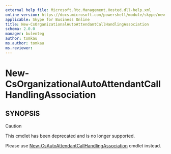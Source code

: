 ```yaml
---
external help file: Microsoft.Rtc.Management.Hosted.dll-help.xml
online version: https://docs.microsoft.com/powershell/module/skype/new-csorganizationalautoattendantcallhandlingassociation
applicable: Skype for Business Online
title: New-CsOrganizationalAutoAttendantCallHandlingAssociation
schema: 2.0.0
manager: bulenteg
author: tomkau
ms.author: tomkau
ms.reviewer:
---
```


# New-CsOrganizationalAutoAttendantCallHandlingAssociation

## SYNOPSIS
> [!CAUTION]
> This cmdlet has been deprecated and is no longer supported.
> 
> Please use [New-CsAutoAttendantCallHandlingAssociation](New-CsAutoAttendantCallHandlingAssociation.md) cmdlet instead.
